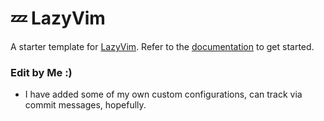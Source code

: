 # 💤 LazyVim

A starter template for [LazyVim](https://github.com/LazyVim/LazyVim).
Refer to the [documentation](https://lazyvim.github.io/installation) to get started.

### Edit by Me :)
- I have added some of my own custom configurations, can track via commit messages, hopefully.

